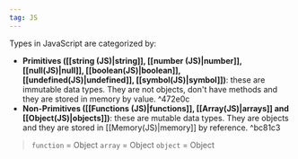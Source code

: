 ```yaml
---
tag: JS
---
```


Types in JavaScript are categorized by:
- **Primitives ([[string (JS)|string]], [[number (JS)|number]], [[null(JS)|null]], [[boolean(JS)|boolean]], [[undefined(JS)|undefined]], [[symbol(JS)|symbol]])**: these are immutable data types. They are not objects, don't have methods and they are stored in memory by value. ^472e0c
- **Non-Primitives ([[Functions (JS)|functions]], [[Array(JS)|arrays]] and [[Object(JS)|objects]])**: these are mutable data types. They are objects and they are stored in [[Memory(JS)|memory]] by reference. ^bc81c3

>`function` = Object
>`array` = Object
>`object` = Object
